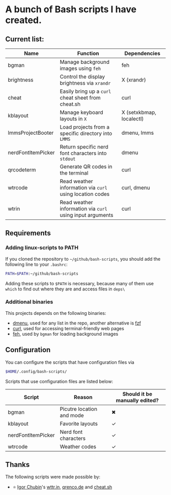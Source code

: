# A bunch of Bash scripts I have created.

## Current list:

| Name               | Function                                                    | Dependencies             |
| -                  | -                                                           | -                        |
| bgman              | Manage background images using ``feh``                      | feh                      |
| brightness         | Control the display brightness via ``xrandr``               | X (xrandr)               |
| cheat              | Easily bring up a ``curl`` cheat sheet from cheat.sh        | curl                     |
| kblayout           | Manage keyboard layouts in ``X``                            | X (setxkbmap, localectl) |
| lmmsProjectBooter  | Load projects from a specific directory into ``LMMS``       | dmenu, lmms              |
| nerdFontItemPicker | Return specific nerd font characters into `stdout`          | dmenu                    |
| qrcodeterm         | Generate QR codes in the terminal                           | curl                     |
| wtrcode            | Read weather information via ``curl`` using location codes  | curl, dmenu              |
| wtrin              | Read weather information via ``curl`` using input arguments | curl                     |

## Requirements

### Adding linux-scripts to PATH

If you cloned the repository to `~/github/bash-scripts`, you should add the following line to your `.bashrc`:

```sh
PATH=$PATH:~/github/bash-scripts
```

Adding these scripts to ``$PATH`` is necessary, because many of them use ``which`` to find out where they are and access files in ``deps\``

### Additional binaries

This projects depends on the following binaries:

- [dmenu](https://tools.suckless.org/dmenu/), used for any list in the repo, another alternative is [fzf](https://github.com/junegunn/fzf)
- [curl](https://curl.se/), used for accessing terminal-friendly web pages
- [feh](https://github.com/derf/feh), used by ``bgman`` for loading background images

## Configuration

You can configure the scripts that have configuration files via
```sh
$HOME/.config/bash-scripts/
```

Scripts that use configuration files are listed below:

| Script             | Reason                    | Should it be manually edited? |
| -                  | -                         | -                             |
| bgman              | Picutre location and mode | ✖                             |
| kblayout           | Favorite layouts          | ✓                             |
| nerdFontItemPicker | Nerd font characters      | ✓                             |
| wtrcode            | Weather codes             | ✓                             |

## Thanks

The following scripts were made possible by:

- ⭐ [Igor Chubin](https://github.com/chubin)'s [wttr.in](https://github.com/chubin/wttr.in), [qrenco.de](https://github.com/chubin/qrenco.de) and [cheat.sh](https://github.com/chubin/cheat.sh)

